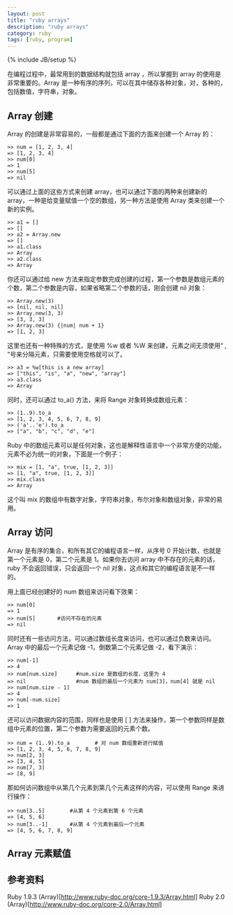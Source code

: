```yaml
---
layout: post
title: "ruby arrays"
description: "ruby arrays"
category: ruby
tags: [ruby, program]
---
```

{% include JB/setup %}

在编程过程中，最常用到的数据结构就包括 array ，所以掌握到 array 的使用是非常重要的。Array 是一种有序的序列，可以在其中储存各种对象，对，各种的，包括数值，字符串，对象。

## Array 创建

Array 的创建是非常容易的，一般都是通过下面的方面来创建一个 Array 的：

    >> num = [1, 2, 3, 4]
    => [1, 2, 3, 4]
    >> num[0]
    => 1
    >> num[5]
    => nil

可以通过上面的这些方式来创建 array，也可以通过下面的两种来创建新的 array，一种是给变量赋值一个空的数组，另一种方法是使用 Array 类来创建一个新的实例。

    >> a1 = []
    => []
    >> a2 = Array.new
    => []
    >> a1.class
    => Array
    >> a2.class
    => Array

你还可以通过给 new 方法来指定参数完成创建的过程，第一个参数是数组元素的个数，第二个参数是内容，如果省略第二个参数的话，刚会创建 nil 对象：

    >> Array.new(3)
    => [nil, nil, nil]
    >> Array.new(3, 3)
    => [3, 3, 3]
    >> Array.new(3) {|num| num + 1}
    => [1, 2, 3]


这里也还有一种特殊的方式，是使用 %w 或者 %W 来创建，元素之间无须使用“ , ”号来分隔元素，只需要使用空格就可以了。

    >> a3 = %w[this is a new array]
    => ["this", "is", "a", "new", "array"]
    >> a3.class
    => Array

同时，还可以通过 to_a() 方法，来将 Range 对象转换成数组元素：

    >> (1..9).to_a
    => [1, 2, 3, 4, 5, 6, 7, 8, 9]
    >> ('a'..'e').to_a
    => ["a", "b", "c", "d", "e"]

Ruby 中的数组元素可以是任何对象，这也是解释性语言中一个非常方便的功能，元素不必为统一的对象，下面是一个例子：

    >> mix = [1, "a", true, [1, 2, 3]]
    => [1, "a", true, [1, 2, 3]]
    >> mix.class
    => Array

这个叫 mix 的数组中有数字对象，字符串对象，布尔对象和数组对象，非常的易用。

## Array 访问

Array 是有序的集合，和所有其它的编程语言一样，从序号 0 开始计数，也就是第一个元素是 0，第二个元素是 1。如果你去访问 array 中不存在的元素的话，ruby 不会返回错误，只会返回一个 nil 对象，这点和其它的编程语言是不一样的。

用上面已经创建好的 num 数组来访问看下效果：

    >> num[0]
    => 1
    >> num[5]       #访问不存在的元素
    => nil

同时还有一些访问方法，可以通过数组长度来访问，也可以通过负数来访问。Array 中的最后一个元素记做 -1，倒数第二个元素记做 -2，看下演示：

    >> num[-1]
    => 4
    >> num[num.size]      #num.size 是数组的长度，这里为 4
    => nil                #num 数组的最后一个元素为 num[3]，num[4] 就是 nil
    >> num[num.size - 1]
    => 4
    >> num[-num.size]
    => 1

还可以访问数据内容的范围，同样也是使用 [ ] 方法来操作，第一个参数同样是数组中元素的位置，第二个参数为需要返回的元素个数。

    >> num = (1..9).to_a        # 对 num 数组重新进行赋值
    => [1, 2, 3, 4, 5, 6, 7, 8, 9]
    >> num[2, 3]
    => [3, 4, 5]
    >> num[7, 3]
    => [8, 9]

那如何访问数组中从第几个元素到第几个元素这样的内容，可以使用 Range 来进行操作：

    >> num[3..5]        #从第 4 个元素到第 6 个元素
    => [4, 5, 6]
    >> num[3..-1]       #从第 4 个元素到最后一个元素
    => [4, 5, 6, 7, 8, 9]

## Array 元素赋值

## 参考资料

Ruby 1.9.3  (Array)[http://www.ruby-doc.org/core-1.9.3/Array.html]
Ruby 2.0 (Array)[http://www.ruby-doc.org/core-2.0/Array.html]